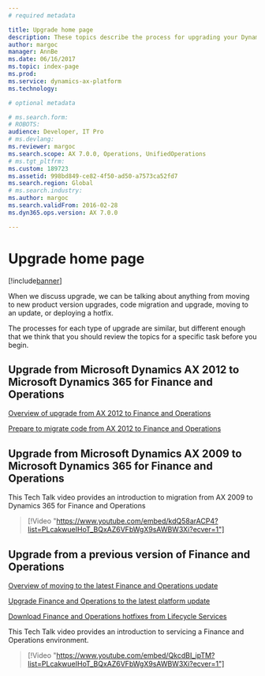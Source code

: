 ```yaml
---
# required metadata

title: Upgrade home page
description: These topics describe the process for upgrading your Dynamics 365 for Finance and Operations environment and data.
author: margoc
manager: AnnBe
ms.date: 06/16/2017
ms.topic: index-page
ms.prod: 
ms.service: dynamics-ax-platform
ms.technology: 

# optional metadata

# ms.search.form: 
# ROBOTS: 
audience: Developer, IT Pro
# ms.devlang: 
ms.reviewer: margoc
ms.search.scope: AX 7.0.0, Operations, UnifiedOperations
# ms.tgt_pltfrm: 
ms.custom: 189723
ms.assetid: 998bd849-ce82-4f50-ad50-a7573ca52fd7
ms.search.region: Global
# ms.search.industry: 
ms.author: margoc
ms.search.validFrom: 2016-02-28
ms.dyn365.ops.version: AX 7.0.0

---
```


# Upgrade home page

[!include[banner](../includes/banner.md)]

When we discuss upgrade, we can be talking about anything from moving to new product version upgrades, code migration and upgrade, moving to an update, or deploying a hotfix. 

The processes for each type of upgrade are similar, but different enough that we think that you should review the topics for a specific task before you begin.

## Upgrade from Microsoft Dynamics AX 2012 to Microsoft Dynamics 365 for Finance and Operations

[Overview of upgrade from AX 2012 to Finance and Operations](upgrade-overview-2012.md)

[Prepare to migrate code from AX 2012 to Finance and Operations](prepare-migration.md)

## Upgrade from Microsoft Dynamics AX 2009 to Microsoft Dynamics 365 for Finance and Operations
This Tech Talk video provides an introduction to migration from AX 2009 to Dynamics 365 for Finance and Operations

> [!Video "https://www.youtube.com/embed/kdQ58arACP4?list=PLcakwueIHoT_BQxAZ6VFbWgX9sAWBW3Xi?ecver=1"]

## Upgrade from a previous version of Finance and Operations

[Overview of moving to the latest Finance and Operations update](upgrade-latest-update.md)

[Upgrade Finance and Operations to the latest platform update](upgrade-latest-platform-update.md)

[Download Finance and Operations hotfixes from Lifecycle Services](download-hotfix-lcs.md)

This Tech Talk video provides an introduction to servicing a Finance and Operations environment.

> [!Video "https://www.youtube.com/embed/QkcdBI_ipTM?list=PLcakwueIHoT_BQxAZ6VFbWgX9sAWBW3Xi?ecver=1"]

